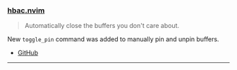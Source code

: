 <h3 id="hbac.nvim">
  <a href="#hbac.nvim">
    <span class="icon-text">
      <span class="icon">
        <i class="fa-solid fa-book"></i>
      </span>
    </span>
    <span>hbac.nvim</span>
  </a>
</h3>

> Automatically close the buffers you don't care about.

New `toggle_pin` command was added to manually pin and unpin buffers.

- [GitHub](https://github.com/axkirillov/hbac.nvim)

---
